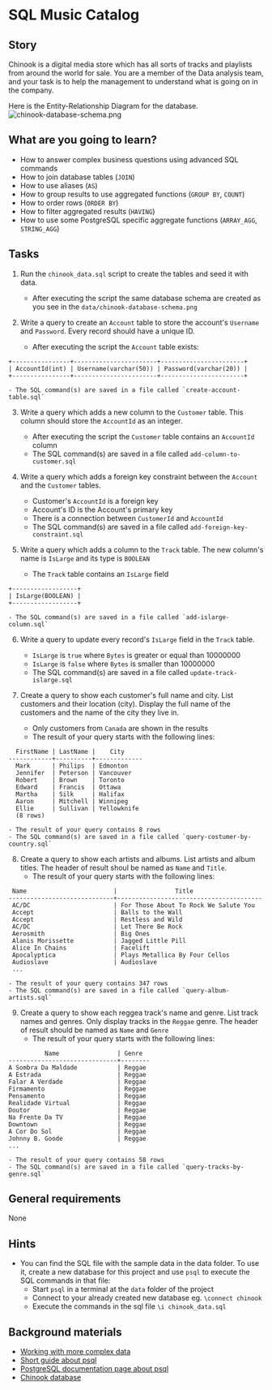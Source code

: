 # SQL Music Catalog

## Story

Chinook is a digital media store which has all sorts of tracks
and playlists from around the world for sale. You are a member of the Data
analysis team, and your task is to help the management to understand
what is going on in the company.

Here is the Entity-Relationship Diagram for the database.
![chinook-database-schema.png](media/sql/chinook-database-schema.png)

## What are you going to learn?

- How to answer complex business questions using advanced SQL commands
- How to join database tables (`JOIN`)
- How to use aliases (`AS`)
- How to group results to use aggregated functions (`GROUP BY`, `COUNT`)
- How to order rows (`ORDER BY`)
- How to filter aggregated results (`HAVING`)
- How to use some PostgreSQL specific aggregate functions (`ARRAY_AGG`, `STRING_AGG`)

## Tasks

1. Run the `chinook_data.sql` script to create the tables and seed it with data.
    - After executing the script the same database schema are created as you see in the `data/chinook-database-schema.png`

2. Write a query to create an `Account` table to store the account's `Username` and `Password`. Every record should have a unique ID.
    - After executing the script the `Account` table exists:
```
+----------------+-----------------------+-----------------------+
| AccountId(int) | Username(varchar(50)) | Password(varchar(20)) |
+----------------+-----------------------+-----------------------+
```
    - The SQL command(s) are saved in a file called `create-account-table.sql`

3. Write a query which adds a new column to the `Customer` table. This column should store the `AccountId` as an integer.
    - After executing the script the `Customer` table contains an `AccountId` column
    - The SQL command(s) are saved in a file called `add-column-to-customer.sql`

4. Write a query which adds a foreign key constraint between the `Account` and the `Customer` tables.
    - Customer's `AccountId` is a foreign key
    - Account's ID is the Account's primary key
    - There is a connection between `CustomerId` and `AccountId`
    - The SQL command(s) are saved in a file called `add-foreign-key-constraint.sql`

5. Write a query which adds a column to the `Track` table. The new column's name is `IsLarge` and its type is `BOOLEAN`
    - The `Track` table contains an `IsLarge` field
```
+------------------+
| IsLarge(BOOLEAN) |
+------------------+
```
    - The SQL command(s) are saved in a file called `add-islarge-column.sql`

6. Write a query to update every record's `IsLarge` field in the `Track` table.
    - `IsLarge` is `true` where `Bytes` is greater or equal than 10000000
    - `IsLarge` is `false` where `Bytes` is smaller than 10000000
    - The SQL command(s) are saved in a file called `update-track-islarge.sql`

7. Create a query to show each customer's full name and city. List customers and their location (city). Display the full name of the customers and the name of the city they live in.
    - Only customers from `Canada` are shown in the results
    - The result of your query starts with the following lines:
```
  FirstName | LastName |    City
------------+----------+-------------
  Mark      | Philips  | Edmonton
  Jennifer  | Peterson | Vancouver
  Robert    | Brown    | Toronto
  Edward    | Francis  | Ottawa
  Martha    | Silk     | Halifax
  Aaron     | Mitchell | Winnipeg
  Ellie     | Sullivan | Yellowknife
  (8 rows)
  ```
    - The result of your query contains 8 rows
    - The SQL command(s) are saved in a file called `query-costumer-by-country.sql`

8. Create a query to show each artists and albums. List artists and album titles. The header of result shoul be named as `Name` and `Title`.
    - The result of your query starts with the following lines:
```
 Name                        |                Title
-----------------------------+----------------------------------------
 AC/DC                       | For Those About To Rock We Salute You
 Accept                      | Balls to the Wall
 Accept                      | Restless and Wild
 AC/DC                       | Let There Be Rock
 Aerosmith                   | Big Ones
 Alanis Morissette           | Jagged Little Pill
 Alice In Chains             | Facelift
 Apocalyptica                | Plays Metallica By Four Cellos
 Audioslave                  | Audioslave
 ...
```
    - The result of your query contains 347 rows
    - The SQL command(s) are saved in a file called `query-album-artists.sql`

9. Create a query to show each reggea track's name and genre. List track names and genres. Only display tracks in the `Reggae` genre. The header of result should be named as `Name` and `Genre`
    - The result of your query starts with the following lines:
```
          Name                | Genre
------------------------------+--------
A Sombra Da Maldade           | Reggae
A Estrada                     | Reggae
Falar A Verdade               | Reggae
Firmamento                    | Reggae
Pensamento                    | Reggae
Realidade Virtual             | Reggae
Doutor                        | Reggae
Na Frente Da TV               | Reggae
Downtown                      | Reggae
A Cor Do Sol                  | Reggae
Johnny B. Goode               | Reggae
...
```
    - The result of your query contains 58 rows
    - The SQL command(s) are saved in a file called `query-tracks-by-genre.sql`

## General requirements

None

## Hints

- You can find the SQL file with the sample data in the data folder.
  To use it, create a new database for this project and use `psql` to
  execute the SQL commands in that file:
    - Start `psql` in a terminal at the `data` folder of the project
    - Connect to your already created new database eg. `\connect chinook`
    - Execute the commands in the sql file `\i chinook_data.sql`


## Background materials

- <i class="far fa-exclamation"></i> [Working with more complex data](project/curriculum/materials/pages/sql/sql-working-with-data.md)
- <i class="far fa-book-open"></i> [Short guide about psql](http://postgresguide.com/utilities/psql.html)
- <i class="far fa-book-open"></i> [PostgreSQL documentation page about psql](https://www.postgresql.org/docs/current/app-psql.html)
- <i class="far fa-exclamation"></i> [Chinook database](https://github.com/lerocha/chinook-database)
